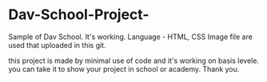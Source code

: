 # Dav-School-Project-
Sample of Dav School.  It's working.
Language - HTML, CSS 
Image file are used that uploaded in this git.

this project is made by minimal use of code and it's working on basis levele. 
you can take it to show your project in school or academy.
Thank you. 
